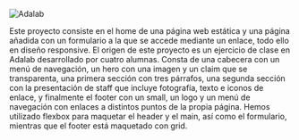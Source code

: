 ![Adalab](https://beta.adalab.es/resources/images/adalab-logo-155x61-bg-white.png)

Este proyecto consiste en el home de una página web estática y una página añadida con un formulario a la que se accede mediante un enlace, todo ello en diseño responsive. El origen de este proyecto es un ejercicio de clase en Adalab desarrollado por cuatro alumnas.
Consta de una cabecera con un menú de navegación, un hero con  una imagen y un claim que se transparenta, una primera sección con tres párrafos, una segunda sección con la presentación de staff que incluye fotografía, texto e iconos de enlace, y finalmente el footer con un small, un logo y un menú de navegación con enlaces a distintos puntos de la propia página.
Hemos utilizado flexbox para maquetar el header y el main, así como el formulario, mientras que el footer está maquetado con grid.

